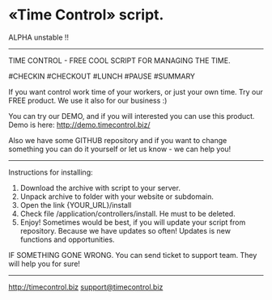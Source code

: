 # «Time Control» script.
ALPHA unstable !!

-------------------------

TIME CONTROL - FREE COOL SCRIPT FOR MANAGING THE TIME.

#CHECKIN #CHECKOUT #LUNCH #PAUSE #SUMMARY


If you want control work time of your workers, or just your own time. Try our FREE product. We use it also for our business :) 

You can try our DEMO, and if you will interested you can use this product.
Demo is here: http://demo.timecontrol.biz/

Also we have some GITHUB repository and if you want to change something you can do it yourself or let us know - we can help you!

-------------------------

Instructions for installing:

1. Download the archive with script to your server.
2. Unpack archive to folder with your website or subdomain.
3. Open the link {YOUR_URL}/install
4. Check file /application/controllers/install. He must to be deleted.
5. Enjoy! Sometimes would be best, if you will update your script from repository. Because we have updates so often! Updates is new functions and opportunities.

IF SOMETHING GONE WRONG.
You can send ticket to support team. They will help you for sure!

-------------------------

http://timecontrol.biz
support@timecontrol.biz